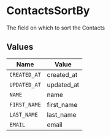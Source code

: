 # ContactsSortBy

The field on which to sort the Contacts


## Values

| Name         | Value        |
| ------------ | ------------ |
| `CREATED_AT` | created_at   |
| `UPDATED_AT` | updated_at   |
| `NAME`       | name         |
| `FIRST_NAME` | first_name   |
| `LAST_NAME`  | last_name    |
| `EMAIL`      | email        |